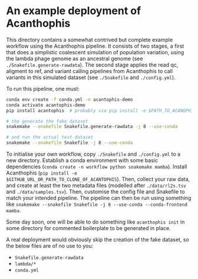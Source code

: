 # An example deployment of Acanthophis


This directory contains a somewhat contrived but complete example workflow
using the Acanthophis pipeline. It consists of two stages, a first that does a
simplistic coalescent simulation of population variation, using the lambda
phage genome as an ancestral genome (see `./Snakefile.generate-rawdata`). The
second stage applies the read qc, aligment to ref, and variant calling
pipelines from Acanthophis to call variants in this simulated dataset (see
`./Snakefile` and `./config.yml`). 


To run this pipeline, one must:

```bash
conda env create -f conda.yml -n acantophis-demo
conda activate acantophis-demo
pip install acantophis  # probably via pip install -e $PATH_TO_ACANOPHIS

# the generate the fake dataset
snakemake --snakefile Snakefile.generate-rawdata -j 8 --use-conda

# and run the actual test dataset
snakemake --snakefile Snakefile -j 8 --use-conda
```


To initialise your own workflow, copy `./Snakefile` and `./config.yml` to a new
directory. Establish a conda environment with some basic dependencies
(`conda create -n workflow python snakemake mamba`). Install Acanthophis (`pip
install -e $GITHUB_URL_OR_PATH_TO_CLONE_OF_ACANTOPHIS`). Then, collect your raw
data, and create at least the two metadata files (modelled after
`./data/rl2s.tsv` and `./data/samples.tsv`). Then, customise the config file
and Snakefile to match your intended pipeline. The pipeline can then be run
using something like `snakemake --snakefile Snakefile -j 8 --use-conda
--conda-frontend mamba`.

Some day soon, one will be able to do something like `acanthophis init` in some
directory for commented boilerplate to be generated in place.

A real deployment would obviously skip the creation of the fake dataset, so the
below files are of no use to you:

- `Snakefile.generate-rawdata`
- `lambda/*`
- `conda.yml`


